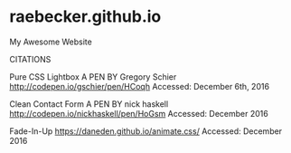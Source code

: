 # raebecker.github.io
My Awesome Website


CITATIONS

Pure CSS Lightbox
A PEN BY Gregory Schier
http://codepen.io/gschier/pen/HCoqh
Accessed: December 6th, 2016
<!--Used on my portfolio page. -->

Clean Contact Form
A PEN BY nick haskell
http://codepen.io/nickhaskell/pen/HoGsm
Accessed: December 2016
<!--Used on my contact page. -->


Fade-In-Up 
https://daneden.github.io/animate.css/
Accessed: December 2016
<!-- Used on Homepage animations for Hello.-->